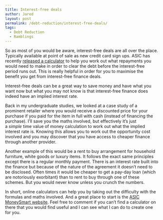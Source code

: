 ```yaml
---
title: Interest-free deals
author: Jared
layout: post
permalink: /debt-reduction/interest-free-deals/
tags:
  - Debt Reduction
  - Ramblings
---
```

So as most of you would be aware, interest-free deals are all over the place. Typically available at point of sale as new credit card sign ups. ASIC has recently <a href="https://www.moneysmart.gov.au/tools-and-resources/calculators-and-tools/interest-free-deal-calculator" target="_blank">released a calculator</a> to help you work out what repayments you would need to make in order to clear the debt before the interest-free period runs out. This is really helpful in order for you to maximise the benefit you get from interest-free finance deals.

Interest-free deals can be a great way to save money and have what you want now but what you may not know is that interest-free finance does indeed have an implied interest rate.

Back in my undergraduate studies, we looked at a case study of a prominent retailer where you would receive a discounted price for your purchase if you paid for the item in full with cash (instead of financing the purchase). I’ll save you the maths involved, but effectively it’s just a *simple* time value of money calculation to work out what the implied interest rate is. Knowing this allows you to work out the opportunity cost involved and you may discover that you have access to cheaper finance through another provider.

Another example of this would be a rent to buy arrangement for household furniture, white goods or luxury items. It follows the exact same principles except there is a regular monthly payment. There is an interest rate built into the finance but because of the nature of the agreement it doesn’t need to be disclosed. Often times it would be cheaper to get a pay-day loan (which are notoriously exorbitant) than to rent to buy through one of these schemes. But you would never know unless you crunch the numbers.

In short, online calculators can help you by taking out the difficulty with the formulas and maths involved. And a great place to start is the <a href="https://www.moneysmart.gov.au/tools-and-resources/calculators-and-tools" target="_blank">ASIC MoneySmart website</a>. Feel free to comment if you can’t find a calculator on there that you would find useful and I can see what I can do to create one for you.
